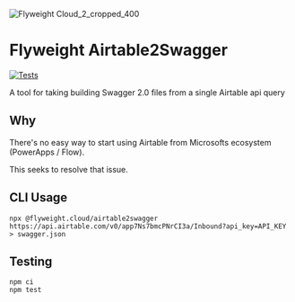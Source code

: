 ![Flyweight Cloud_2_cropped_400](https://user-images.githubusercontent.com/2868/138356735-fff5eb7e-2212-4380-a91b-5c715fe16be6.png)


# Flyweight Airtable2Swagger
[![Tests](https://github.com/flyweightcloud/airtable2swagger/actions/workflows/test.yml/badge.svg)](https://github.com/flyweightcloud/airtable2swagger/actions/workflows/test.yml)

A tool for taking building Swagger 2.0 files from a single Airtable api query

## Why

There's no easy way to start using Airtable from Microsofts ecosystem (PowerApps / Flow).

This seeks to resolve that issue.

## CLI Usage

`npx @flyweight.cloud/airtable2swagger https://api.airtable.com/v0/app7Ns7bmcPNrCI3a/Inbound?api_key=API_KEY  > swagger.json`

## Testing

```
npm ci
npm test
```
